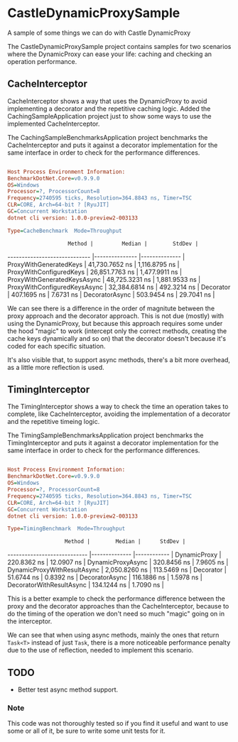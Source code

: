 # CastleDynamicProxySample
A sample of some things we can do with Castle DynamicProxy

The CastleDynamicProxySample project contains samples for two scenarios where the DynamicProxy can ease your life: caching and checking an operation performance.

## CacheInterceptor
CacheInterceptor shows a way that uses the DynamicProxy to avoid implementing a decorator and the repetitive caching logic.
Added the CachingSampleApplication project just to show some ways to use the implemented CacheInterceptor.

The CachingSampleBenchmarksApplication project benchmarks the CacheInterceptor and puts it against a decorator implementation for the same interface in order to check for the performance differences.

```ini

Host Process Environment Information:
BenchmarkDotNet.Core=v0.9.9.0
OS=Windows
Processor=?, ProcessorCount=8
Frequency=2740595 ticks, Resolution=364.8843 ns, Timer=TSC
CLR=CORE, Arch=64-bit ? [RyuJIT]
GC=Concurrent Workstation
dotnet cli version: 1.0.0-preview2-003133

Type=CacheBenchmark  Mode=Throughput  

```
                       Method |         Median |        StdDev |
----------------------------- |--------------- |-------------- |
       ProxyWithGeneratedKeys | 41,730.7652 ns | 1,116.8795 ns |
      ProxyWithConfiguredKeys | 26,851.7763 ns | 1,477.9911 ns |
  ProxyWithGeneratedKeysAsync | 48,725.3231 ns | 1,881.9533 ns |
 ProxyWithConfiguredKeysAsync | 32,384.6814 ns |   492.3214 ns |
                    Decorator |    407.1695 ns |     7.6731 ns |
               DecoratorAsync |    503.9454 ns |    29.7041 ns |

We can see there is a difference in the order of magnitute between the proxy approach and the decorator approach. This is not due (mostly) with using the DynamicProxy, but because this approach requires some under the hood "magic" to work (intercept only the correct methods, creating the cache keys dynamically and so on) that the decorator doesn't because it's coded for each specific situation.

It's also visible that, to support async methods, there's a bit more overhead, as a little more reflection is used.

## TimingInterceptor
The TimingInterceptor shows a way to check the time an operation takes to complete, like CacheInterceptor, avoiding the implementation of a decorator and the repetitive timeing logic.

The TimingSampleBenchmarksApplication project benchmarks the TimingInterceptor and puts it against a decorator implementation for the same interface in order to check for the performance differences.

```ini

Host Process Environment Information:
BenchmarkDotNet.Core=v0.9.9.0
OS=Windows
Processor=?, ProcessorCount=8
Frequency=2740595 ticks, Resolution=364.8843 ns, Timer=TSC
CLR=CORE, Arch=64-bit ? [RyuJIT]
GC=Concurrent Workstation
dotnet cli version: 1.0.0-preview2-003133

Type=TimingBenchmark  Mode=Throughput  

```
                      Method |        Median |      StdDev |
---------------------------- |-------------- |------------ |
                DynamicProxy |   220.8362 ns |  12.0907 ns |
           DynamicProxyAsync |   320.8456 ns |   7.9605 ns |
 DynamicProxyWithResultAsync | 2,050.8260 ns | 113.5469 ns |
                   Decorator |    51.6744 ns |   0.8392 ns |
              DecoratorAsync |   116.1886 ns |   1.5978 ns |
    DecoratorWithResultAsync |   134.1244 ns |   1.7090 ns |
    
This is a better example to check the performance difference between the proxy and the decorator approaches than the CacheInterceptor, because to do the timing of the operation we don't need so much "magic" going on in the interceptor.

We can see that when using async methods, mainly the ones that return `Task<T>` instead of just `Task`, there is a more noticeable performance penalty due to the use of reflection, needed to implement this scenario.

## TODO
* Better test async method support.

### Note
This code was not thoroughly tested so if you find it useful and want to use some or all of it, be sure to write some unit tests for it.

